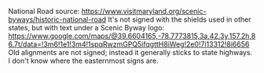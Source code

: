 National Road source: https://www.visitmaryland.org/scenic-byways/historic-national-road
It's not signed with the shields used in other states, but with text under a Scenic Byway logo: https://www.google.com/maps/@39.6604165,-78.7773815,3a,42.3y,157.2h,86.7t/data=!3m6!1e1!3m4!1spqRwzmGPQ5ifqgttH8iWeg!2e0!7i13312!8i6656 Old alignments are not signed; instead it generally sticks to state highways.
I don't know where the easternmost signs are.

